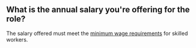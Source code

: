 ## What is the annual salary you're offering for the role?

The salary offered must meet the [minimum wage requirements]() for skilled workers.
